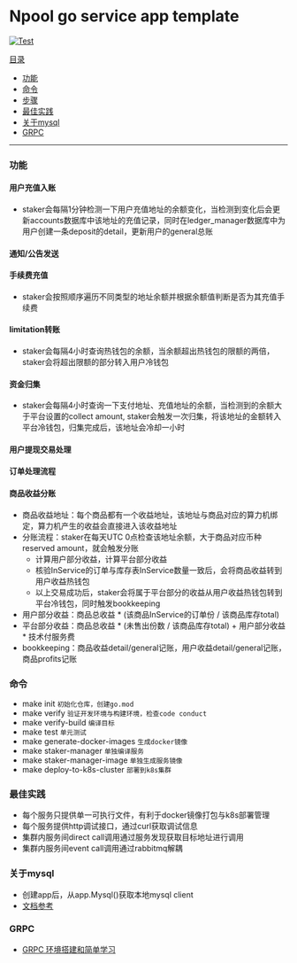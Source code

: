 # Npool go service app template

[![Test](https://github.com/NpoolPlatform/staker-manager/actions/workflows/main.yml/badge.svg?branch=master)](https://github.com/NpoolPlatform/staker-manager/actions/workflows/main.yml)

[目录](#目录)
- [功能](#功能)
- [命令](#命令)
- [步骤](#步骤)
- [最佳实践](#最佳实践)
- [关于mysql](#关于mysql)
- [GRPC](#grpc)

-----------
### 功能
#### 用户充值入账
- staker会每隔1分钟检测一下用户充值地址的余额变化，当检测到变化后会更新accounts数据库中该地址的充值记录，同时在ledger_manager数据库中为用户创建一条deposit的detail，更新用户的general总账
#### 通知/公告发送
#### 手续费充值
- staker会按照顺序遍历不同类型的地址余额并根据余额值判断是否为其充值手续费
#### limitation转账
- staker会每隔4小时查询热钱包的余额，当余额超出热钱包的限额的两倍，staker会将超出限额的部分转入用户冷钱包
#### 资金归集
- staker会每隔4小时查询一下支付地址、充值地址的余额，当检测到的余额大于平台设置的collect amount, staker会触发一次归集，将该地址的金额转入平台冷钱包，归集完成后，该地址会冷却一小时
#### 用户提现交易处理
#### 订单处理流程
#### 商品收益分账
- 商品收益地址：每个商品都有一个收益地址，该地址与商品对应的算力机绑定，算力机产生的收益会直接进入该收益地址
- 分账流程：staker在每天UTC 0点检查该地址余额，大于商品对应币种reserved amount，就会触发分账
  - 计算用户部分收益，计算平台部分收益
  - 核验InService的订单与库存表InService数量一致后，会将商品收益转到用户收益热钱包
  - 以上交易成功后，staker会将属于平台部分的收益从用户收益热钱包转到平台冷钱包，同时触发bookkeeping
- 用户部分收益：商品总收益 * (该商品InService的订单份 / 该商品库存total)
- 平台部分收益：商品总收益 * (未售出份数 / 该商品库存total) + 用户部分收益 * 技术付服务费
- bookkeeping：商品收益detail/general记账，用户收益detail/general记账，商品profits记账


### 命令
* make init ```初始化仓库，创建go.mod```
* make verify ```验证开发环境与构建环境，检查code conduct```
* make verify-build ```编译目标```
* make test ```单元测试```
* make generate-docker-images ```生成docker镜像```
* make staker-manager ```单独编译服务```
* make staker-manager-image ```单独生成服务镜像```
* make deploy-to-k8s-cluster ```部署到k8s集群```

### 最佳实践
* 每个服务只提供单一可执行文件，有利于docker镜像打包与k8s部署管理
* 每个服务提供http调试接口，通过curl获取调试信息
* 集群内服务间direct call调用通过服务发现获取目标地址进行调用
* 集群内服务间event call调用通过rabbitmq解耦

### 关于mysql
* 创建app后，从app.Mysql()获取本地mysql client
* [文档参考](https://entgo.io/docs/sql-integration)

### GRPC
* [GRPC 环境搭建和简单学习](./grpc.md)
